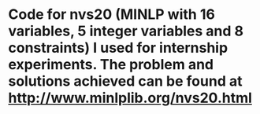 # Code for nvs20 (MINLP with 16 variables, 5 integer variables and 8 constraints) I used for internship experiments. The problem and solutions achieved can be found at http://www.minlplib.org/nvs20.html
